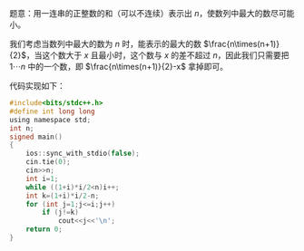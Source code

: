 题意：用一连串的正整数的和（可以不连续）表示出 $n$，使数列中最大的数尽可能小。

我们考虑当数列中最大的数为 $n$ 时，能表示的最大的数 $\frac{n\times(n+1)}{2}$，当这个数大于 $x$ 且最小时，这个数与 $x$ 的差不超过 $n$，因此我们只需要把 $1 \cdots n$ 中的一个数，即 $\frac{n\times(n+1)}{2}-x$ 拿掉即可。

代码实现如下：

```c
#include<bits/stdc++.h>
#define int long long
using namespace std;
int n;
signed main()
{
	ios::sync_with_stdio(false);
	cin.tie(0);
	cin>>n;
	int i=1;
	while ((1+i)*i/2<n)i++;
	int k=(1+i)*i/2-n;
	for (int j=1;j<=i;j++)
		if (j!=k)
			cout<<j<<'\n';
	return 0;
}
```
